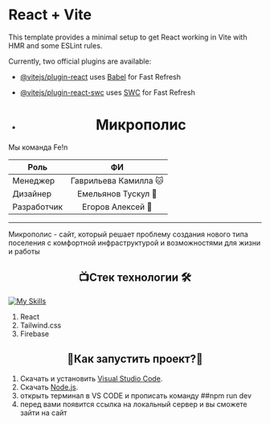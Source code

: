 # React + Vite

This template provides a minimal setup to get React working in Vite with HMR and some ESLint rules.

Currently, two official plugins are available:

- [@vitejs/plugin-react](https://github.com/vitejs/vite-plugin-react/blob/main/packages/plugin-react/README.md) uses [Babel](https://babeljs.io/) for Fast Refresh
- [@vitejs/plugin-react-swc](https://github.com/vitejs/vite-plugin-react-swc) uses [SWC](https://swc.rs/) for Fast Refresh

- # <div align="center">Микрополис</div>

Мы команда Fe!n

| Роль       |       ФИ         | 
| ------------- |:------------------:|
| Менеджер     | Гаврильева Камилла 🐱   |
| Дизайнер     | Емельянов Тускул 🦍|     
| Разработчик  | Егоров Алексей   🐰  |

____
Микрополис - сайт, который решает проблему создания нового типа поселения с комфортной инфраструктурой и возможностями для жизни и работы

## <div align="center"> 📺Стек технологии 🛠️</div>
[![My Skills](https://skillicons.dev/icons?i=React,tailwind.css,firebase)](https://skillicons.dev)
1. React
2. Tailwind.css
3. Firebase
## <div align="center">🤔Как запустить проект?🤯</div>
1) Скачать и установить [Visual Studio Code](https://code.visualstudio.com/).
2) Скачать [Node.js](https://nodejs.org/en/download/package-manager).
3) открыть терминал в VS CODE и прописать команду 
##npm run dev
4) перед вами появится ссылка на локальный сервер и вы сможете зайти на сайт


